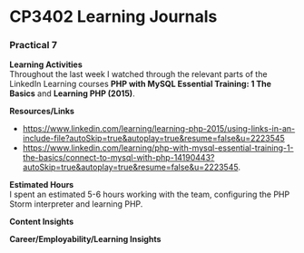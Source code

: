 # CP3402 Learning Journals
### **Practical 7**  


**Learning Activities**  
Throughout the last week I watched through the relevant parts of the LinkedIn Learning courses **PHP with MySQL Essential Training: 1 The Basics** and **Learning PHP (2015)**.


**Resources/Links**   
- https://www.linkedin.com/learning/learning-php-2015/using-links-in-an-include-file?autoSkip=true&autoplay=true&resume=false&u=2223545  
- https://www.linkedin.com/learning/php-with-mysql-essential-training-1-the-basics/connect-to-mysql-with-php-14190443?autoSkip=true&autoplay=true&resume=false&u=2223545.

**Estimated Hours**  
I spent an estimated 5-6 hours working with the team, configuring the PHP Storm interpreter and learning PHP.


**Content Insights**  


**Career/Employability/Learning Insights**  
